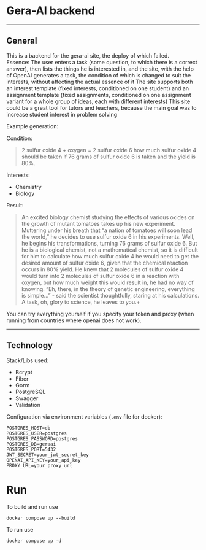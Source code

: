 # Gera-AI backend

---
## General

This is a backend for the gera-ai site, the deploy of which failed.<br>
Essence: The user enters a task (some question, to which there is a correct answer), then lists the things he is interested in, and the site, with the help of OpenAI generates a task, the condition of which is changed to suit the interests, without affecting the actual essence of it 
The site supports both an interest template (fixed interests, conditioned on one student) and an assignment template (fixed assignments, conditioned on one assignment variant for a whole group of ideas, each with different interests)
This site could be a great tool for tutors and teachers, because the main goal was to increase student interest in problem solving

Example generation:

Condition:

> 2 sulfur oxide 4 + oxygen = 2 sulfur oxide 6
> how much sulfur oxide 4 should be taken if 76 grams of sulfur oxide 6 is taken
> and the yield is 80%.


Interests:

- Chemistry
- Biology


Result:

>An excited biology chemist studying the effects of various oxides on the growth of mutant tomatoes takes up his new experiment. Muttering under his breath that “a nation of tomatoes will soon lead the world,” he decides to use sulfur oxide 6 in his experiments. 
> Well, he begins his transformations, turning 76 grams of sulfur oxide 6. But he is a biological chemist, not a mathematical chemist, so it is difficult for him to calculate how much sulfur oxide 4 he would need to get the desired amount of sulfur oxide 6, given that the chemical reaction occurs in 80% yield. He knew that 2 molecules of sulfur oxide 4 would turn into 2 molecules of sulfur oxide 6 in a reaction with oxygen, but how much weight this would result in, he had no way of knowing. 
> “Eh, there, in the theory of genetic engineering, everything is simple...” - said the scientist thoughtfully, staring at his calculations. A task, oh, glory to science, he leaves to you.+

You can try everything yourself if you specify your token and proxy (when running from countries where openai does not work).

---
## Technology
Stack/Libs used:
- Bcrypt
- Fiber
- Gorm
- PostgreSQL
- Swagger
- Validation

Configuration via environment variables (```.env``` file for docker):
```env
POSTGRES_HOST=db
POSTGRES_USER=postgres
POSTGRES_PASSWORD=postgres
POSTGRES_DB=geraai
POSTGRES_PORT=5432
JWT_SECRET=your_jwt_secret_key
OPENAI_API_KEY=your_api_key
PROXY_URL=your_proxy_url
```

# Run
To build and run use
```shell
docker compose up --build
```

To run use
```shell
docker compose up -d
```